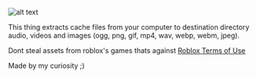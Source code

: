 ![alt text](https://github.com/wevixgracz/Roblox_cache_extractor/blob/master/github/aogjuhg_xd.png "preview")

This thing extracts cache files from your computer to destination directory audio, videos and images (ogg, png, gif, mp4, wav, webp, webm, jpeg).

Dont steal assets from roblox's games thats against [Roblox Terms of Use](https://en.help.roblox.com/hc/en-us/articles/115004647846-Roblox-Terms-of-Use)

Made by my curiosity ;)
